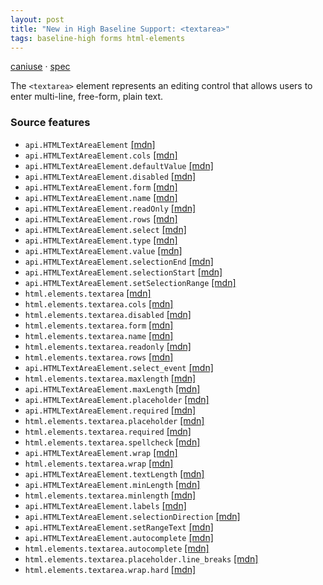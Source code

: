 ```yaml
---
layout: post
title: "New in High Baseline Support: <textarea>"
tags: baseline-high forms html-elements
---
```


[caniuse](https://caniuse.com/?search=textarea) · [spec](https://html.spec.whatwg.org/multipage/form-elements.html#the-textarea-element)

The `<textarea>` element represents an editing control that allows users to enter multi-line, free-form, plain text.

### Source features

- ``api.HTMLTextAreaElement`` [[mdn]](https://developer.mozilla.org/en-US/search?q=api.HTMLTextAreaElement)
- ``api.HTMLTextAreaElement.cols`` [[mdn]](https://developer.mozilla.org/en-US/search?q=api.HTMLTextAreaElement.cols)
- ``api.HTMLTextAreaElement.defaultValue`` [[mdn]](https://developer.mozilla.org/en-US/search?q=api.HTMLTextAreaElement.defaultValue)
- ``api.HTMLTextAreaElement.disabled`` [[mdn]](https://developer.mozilla.org/en-US/search?q=api.HTMLTextAreaElement.disabled)
- ``api.HTMLTextAreaElement.form`` [[mdn]](https://developer.mozilla.org/en-US/search?q=api.HTMLTextAreaElement.form)
- ``api.HTMLTextAreaElement.name`` [[mdn]](https://developer.mozilla.org/en-US/search?q=api.HTMLTextAreaElement.name)
- ``api.HTMLTextAreaElement.readOnly`` [[mdn]](https://developer.mozilla.org/en-US/search?q=api.HTMLTextAreaElement.readOnly)
- ``api.HTMLTextAreaElement.rows`` [[mdn]](https://developer.mozilla.org/en-US/search?q=api.HTMLTextAreaElement.rows)
- ``api.HTMLTextAreaElement.select`` [[mdn]](https://developer.mozilla.org/en-US/search?q=api.HTMLTextAreaElement.select)
- ``api.HTMLTextAreaElement.type`` [[mdn]](https://developer.mozilla.org/en-US/search?q=api.HTMLTextAreaElement.type)
- ``api.HTMLTextAreaElement.value`` [[mdn]](https://developer.mozilla.org/en-US/search?q=api.HTMLTextAreaElement.value)
- ``api.HTMLTextAreaElement.selectionEnd`` [[mdn]](https://developer.mozilla.org/en-US/search?q=api.HTMLTextAreaElement.selectionEnd)
- ``api.HTMLTextAreaElement.selectionStart`` [[mdn]](https://developer.mozilla.org/en-US/search?q=api.HTMLTextAreaElement.selectionStart)
- ``api.HTMLTextAreaElement.setSelectionRange`` [[mdn]](https://developer.mozilla.org/en-US/search?q=api.HTMLTextAreaElement.setSelectionRange)
- ``html.elements.textarea`` [[mdn]](https://developer.mozilla.org/en-US/search?q=html.elements.textarea)
- ``html.elements.textarea.cols`` [[mdn]](https://developer.mozilla.org/en-US/search?q=html.elements.textarea.cols)
- ``html.elements.textarea.disabled`` [[mdn]](https://developer.mozilla.org/en-US/search?q=html.elements.textarea.disabled)
- ``html.elements.textarea.form`` [[mdn]](https://developer.mozilla.org/en-US/search?q=html.elements.textarea.form)
- ``html.elements.textarea.name`` [[mdn]](https://developer.mozilla.org/en-US/search?q=html.elements.textarea.name)
- ``html.elements.textarea.readonly`` [[mdn]](https://developer.mozilla.org/en-US/search?q=html.elements.textarea.readonly)
- ``html.elements.textarea.rows`` [[mdn]](https://developer.mozilla.org/en-US/search?q=html.elements.textarea.rows)
- ``api.HTMLTextAreaElement.select_event`` [[mdn]](https://developer.mozilla.org/en-US/search?q=api.HTMLTextAreaElement.select_event)
- ``html.elements.textarea.maxlength`` [[mdn]](https://developer.mozilla.org/en-US/search?q=html.elements.textarea.maxlength)
- ``api.HTMLTextAreaElement.maxLength`` [[mdn]](https://developer.mozilla.org/en-US/search?q=api.HTMLTextAreaElement.maxLength)
- ``api.HTMLTextAreaElement.placeholder`` [[mdn]](https://developer.mozilla.org/en-US/search?q=api.HTMLTextAreaElement.placeholder)
- ``api.HTMLTextAreaElement.required`` [[mdn]](https://developer.mozilla.org/en-US/search?q=api.HTMLTextAreaElement.required)
- ``html.elements.textarea.placeholder`` [[mdn]](https://developer.mozilla.org/en-US/search?q=html.elements.textarea.placeholder)
- ``html.elements.textarea.required`` [[mdn]](https://developer.mozilla.org/en-US/search?q=html.elements.textarea.required)
- ``html.elements.textarea.spellcheck`` [[mdn]](https://developer.mozilla.org/en-US/search?q=html.elements.textarea.spellcheck)
- ``api.HTMLTextAreaElement.wrap`` [[mdn]](https://developer.mozilla.org/en-US/search?q=api.HTMLTextAreaElement.wrap)
- ``html.elements.textarea.wrap`` [[mdn]](https://developer.mozilla.org/en-US/search?q=html.elements.textarea.wrap)
- ``api.HTMLTextAreaElement.textLength`` [[mdn]](https://developer.mozilla.org/en-US/search?q=api.HTMLTextAreaElement.textLength)
- ``api.HTMLTextAreaElement.minLength`` [[mdn]](https://developer.mozilla.org/en-US/search?q=api.HTMLTextAreaElement.minLength)
- ``html.elements.textarea.minlength`` [[mdn]](https://developer.mozilla.org/en-US/search?q=html.elements.textarea.minlength)
- ``api.HTMLTextAreaElement.labels`` [[mdn]](https://developer.mozilla.org/en-US/search?q=api.HTMLTextAreaElement.labels)
- ``api.HTMLTextAreaElement.selectionDirection`` [[mdn]](https://developer.mozilla.org/en-US/search?q=api.HTMLTextAreaElement.selectionDirection)
- ``api.HTMLTextAreaElement.setRangeText`` [[mdn]](https://developer.mozilla.org/en-US/search?q=api.HTMLTextAreaElement.setRangeText)
- ``api.HTMLTextAreaElement.autocomplete`` [[mdn]](https://developer.mozilla.org/en-US/search?q=api.HTMLTextAreaElement.autocomplete)
- ``html.elements.textarea.autocomplete`` [[mdn]](https://developer.mozilla.org/en-US/search?q=html.elements.textarea.autocomplete)
- ``html.elements.textarea.placeholder.line_breaks`` [[mdn]](https://developer.mozilla.org/en-US/search?q=html.elements.textarea.placeholder.line_breaks)
- ``html.elements.textarea.wrap.hard`` [[mdn]](https://developer.mozilla.org/en-US/search?q=html.elements.textarea.wrap.hard)
